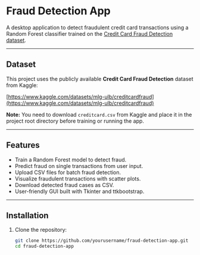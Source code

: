 # Fraud Detection App

A desktop application to detect fraudulent credit card transactions using a Random Forest classifier trained on the [Credit Card Fraud Detection dataset](https://www.kaggle.com/datasets/mlg-ulb/creditcardfraud).

---

## Dataset

This project uses the publicly available **Credit Card Fraud Detection** dataset from Kaggle:

[https://www.kaggle.com/datasets/mlg-ulb/creditcardfraud](https://www.kaggle.com/datasets/mlg-ulb/creditcardfraud)

**Note:** You need to download `creditcard.csv` from Kaggle and place it in the project root directory before training or running the app.

---

## Features

- Train a Random Forest model to detect fraud.
- Predict fraud on single transactions from user input.
- Upload CSV files for batch fraud detection.
- Visualize fraudulent transactions with scatter plots.
- Download detected fraud cases as CSV.
- User-friendly GUI built with Tkinter and ttkbootstrap.

---

## Installation

1. Clone the repository:

   ```bash
   git clone https://github.com/yourusername/fraud-detection-app.git
   cd fraud-detection-app
